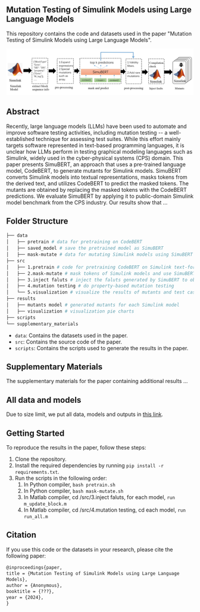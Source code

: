 ## Mutation Testing of Simulink Models using Large Language Models

This repository contains the code and datasets used in the paper "Mutation Testing of Simulink Models using Large Language
Models". 

![Example Image](src/pipeline.png )

## Abstract

Recently, large language models (LLMs) have been used to automate and improve software testing activities, including mutation testing -- a well-established technique for assessing test suites. While this effort mainly targets software represented in text-based programming languages, it is unclear how LLMs perform in testing graphical modeling languages such as Simulink, widely used in the cyber-physical systems (CPS) domain. This paper presents SimuBERT, an approach that uses a pre-trained language model, CodeBERT, to generate mutants for Simulink models. SimuBERT converts Simulink models into textual representations, masks tokens from the derived text, and utilizes CodeBERT to predict the masked tokens. The mutants are obtained by replacing the masked tokens with the CodeBERT predictions. We evaluate SimuBERT by applying it to public-domain Simulink model benchmark from the CPS industry. Our results show that ... 

## Folder Structure

```bash
├── data
│   ├── pretrain # data for pretraining on CodeBERT
│   ├── saved_model # save the pretrained model as SimuBERT
│   ├── mask-mutate # data for mutating Simulink models using SimuBERT
├── src
│   ├── 1.pretrain # code for pretraining CodeBERT on Simulink text-format corpus to obtain SimuBERT
│   ├── 2.mask-mutate # mask tokens of Simulink models and use SimuBERT to make predictions
│   ├── 3.inject faluts # inject the faluts generated by SimuBERT to obtain mutants
│   ├── 4.mutation testing # do property-based mutation testing
│   └── 5.visualization # visualize the results of mutants and test cases
├── results
│   ├── mutants model # generated mutants for each Simulink model
│   ├── visualization # visualization pie charts
├── scripts
└── supplementary_materials
```

- `data`: Contains the datasets used in the paper.
- `src`: Contains the source code of the paper.
- `scripts`: Contains the scripts used to generate the results in the paper.

## Supplementary Materials

The supplementary materials for the paper containing additional results ...

## All data and models

Due to size limit, we put all data, models and outputs  in [this link](zxz).

## Getting Started

To reproduce the results in the paper, follow these steps:

1. Clone the repository.
2. Install the required dependencies by running `pip install -r requirements.txt`.
3. Run the scripts in the following order: 
   1. In Python compiler, ```bash pretrain.sh```
   2. In Python compiler, ```bash mask-mutate.sh```
   3. In Matlab compiler, cd /src/3.inject faluts, for each model, ```run m_update_block.m```
   4. In Matlab compiler, cd /src/4.mutation testing, cd each model, ```run run_all.m```

## Citation

If you use this code or the datasets in your research, please cite the following paper:

```
@inproceedings{paper,
title = {Mutation Testing of Simulink Models using Large Language Models},
author = {Anonymous},
booktitle = {???},
year = {2024},
}
```
